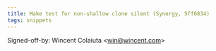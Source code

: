 ```yaml
---
title: Make test for non-shallow clone silent (Synergy, 5ff6834)
tags: snippets
---
```


Signed-off-by: Wincent Colaiuta &lt;win@wincent.com&gt;
